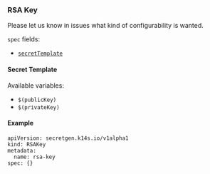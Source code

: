 ### RSA Key

Please let us know in issues what kind of configurability is wanted.

`spec` fields:

- [`secretTemplate`](secret-template-field.md)

#### Secret Template

Available variables:

- `$(publicKey)`
- `$(privateKey)`

#### Example

```
apiVersion: secretgen.k14s.io/v1alpha1
kind: RSAKey
metadata:
  name: rsa-key
spec: {}
```
